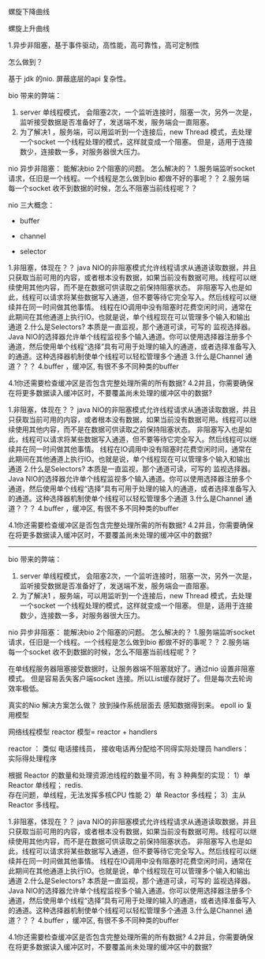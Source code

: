 螺旋下降曲线

螺旋上升曲线

1.异步非阻塞，基于事件驱动，高性能，高可靠性，高可定制性

怎么做到？

基于 jdk 的nio.  屏蔽底层的api 复杂性。

bio 带来的弊端：
1. server 单线程模式， 会阻塞2次，一个监听连接时，阻塞一次，另外一次是，监听接受数据是否准备好了，发送端不发，服务端会一直阻塞。
2. 为了解决1 ，服务端，可以用监听到一个连接后，new Thread 模式，去处理一个socket 一个线程处理的模式，这样就变成一个阻塞。
但是，适用于连接数少，连接数一多，对服务器很大压力。

nio 异步非阻塞：
能解决bio 2个阻塞的问题。
怎么解决的？
1.服务端监听socket 请求，任旧是一个线程。一个线程是怎么做到bio 都做不好的事呢？？
2.服务端 每一个socket 收不到数据的时候，怎么不阻塞当前线程呢？？



nio 三大概念：

- buffer

- channel

- selector

  

1.非阻塞，体现在？？
java NIO的非阻塞模式允许线程请求从通道读取数据，并且只获取当前可用的内容，或者根本没有数据，如果当前没有数据可用。线程可以继续使用其他内容，而不是在数据可供读取之前保持阻塞状态。
非阻塞写入也是如此，线程可以请求将某些数据写入通道，但不要等待它完全写入。然后线程可以继续并在同一时间做其他事情。
线程在IO调用中没有阻塞时花费空闲时间，通常在此期间在其他通道上执行IO。也就是说，单个线程现在可以管理多个输入和输出通道
2.什么是Selectors? 本质是一直监视，那个通道可读，可写的 监视选择器。
Java NIO的选择器允许单个线程监视多个输入通道。你可以使用选择器注册多个通道，然后使用单个线程“选择”具有可用于处理的输入的通道，或者选择准备写入的通道。这种选择器机制使单个线程可以轻松管理多个通道
3.什么是Channel 通道？？？
4.buffer ，缓冲区, 有很不多不同种类的buffer

4.1你还需要检查缓冲区是否包含完整处理所需的所有数据?
4.2并且，你需要确保在将更多数据读入缓冲区时，不要覆盖尚未处理的缓冲区中的数据?







1.非阻塞，体现在？？
java NIO的非阻塞模式允许线程请求从通道读取数据，并且只获取当前可用的内容，或者根本没有数据，如果当前没有数据可用。线程可以继续使用其他内容，而不是在数据可供读取之前保持阻塞状态。
非阻塞写入也是如此，线程可以请求将某些数据写入通道，但不要等待它完全写入。然后线程可以继续并在同一时间做其他事情。
线程在IO调用中没有阻塞时花费空闲时间，通常在此期间在其他通道上执行IO。也就是说，单个线程现在可以管理多个输入和输出通道
2.什么是Selectors? 本质是一直监视，那个通道可读，可写的 监视选择器。
Java NIO的选择器允许单个线程监视多个输入通道。你可以使用选择器注册多个通道，然后使用单个线程“选择”具有可用于处理的输入的通道，或者选择准备写入的通道。这种选择器机制使单个线程可以轻松管理多个通道
3.什么是Channel 通道？？？
4.buffer ，缓冲区, 有很不多不同种类的buffer

4.1你还需要检查缓冲区是否包含完整处理所需的所有数据?
4.2并且，你需要确保在将更多数据读入缓冲区时，不要覆盖尚未处理的缓冲区中的数据?





-----------------------

bio 带来的弊端：
1. server 单线程模式， 会阻塞2次，一个监听连接时，阻塞一次，另外一次是，监听接受数据是否准备好了，发送端不发，服务端会一直阻塞。
2. 为了解决1 ，服务端，可以用监听到一个连接后，new Thread 模式，去处理一个socket 一个线程处理的模式，这样就变成一个阻塞。
但是，适用于连接数少，连接数一多，对服务器很大压力。

nio 异步非阻塞：
能解决bio 2个阻塞的问题。
怎么解决的？
1.服务端监听socket 请求，任旧是一个线程。一个线程是怎么做到bio 都做不好的事呢？？
2.服务端 每一个socket 收不到数据的时候，怎么不阻塞当前线程呢？？

在单线程服务器阻塞接受数据时，让服务器端不阻塞就好了。通过nio 设置非阻塞模式。
但是容易丢失客户端socket 连接。所以List缓存就好了。但是每次去轮询效率极低。

真实的Nio  解决方案怎么做？
放到操作系统层面去 感知数据得到来。
epoll
io 复用模型


网络线程模型
reactor 模型= reactor + handlers 

reactor ：  类似 电话接线员， 接收电话再分配给不同得实际处理员
handlers： 实际得处理程序


根据 Reactor 的数量和处理资源池线程的数量不同，有 3 种典型的实现：
1）单 Reactor 单线程； redis.     
存在问题，单线程，无法发挥多核CPU 性能
2）单 Reactor 多线程；
3）主从 Reactor 多线程。


1.非阻塞，体现在？？
java NIO的非阻塞模式允许线程请求从通道读取数据，并且只获取当前可用的内容，或者根本没有数据，如果当前没有数据可用。线程可以继续使用其他内容，而不是在数据可供读取之前保持阻塞状态。
非阻塞写入也是如此，线程可以请求将某些数据写入通道，但不要等待它完全写入。然后线程可以继续并在同一时间做其他事情。
线程在IO调用中没有阻塞时花费空闲时间，通常在此期间在其他通道上执行IO。也就是说，单个线程现在可以管理多个输入和输出通道
2.什么是Selectors? 本质是一直监视，那个通道可读，可写的 监视选择器。
Java NIO的选择器允许单个线程监视多个输入通道。你可以使用选择器注册多个通道，然后使用单个线程“选择”具有可用于处理的输入的通道，或者选择准备写入的通道。这种选择器机制使单个线程可以轻松管理多个通道
3.什么是Channel 通道？？？
4.buffer ，缓冲区, 有很不多不同种类的buffer

4.1你还需要检查缓冲区是否包含完整处理所需的所有数据?
4.2并且，你需要确保在将更多数据读入缓冲区时，不要覆盖尚未处理的缓冲区中的数据?
